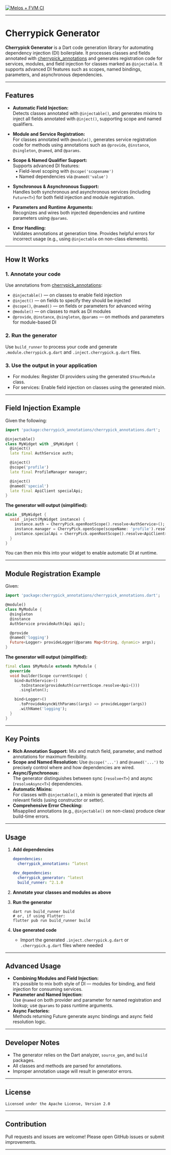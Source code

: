 [![Melos + FVM CI](https://github.com/pese-git/cherrypick/actions/workflows/pipeline.yml/badge.svg)](https://github.com/pese-git/cherrypick/actions/workflows/pipeline.yml)

---

# Cherrypick Generator

**Cherrypick Generator** is a Dart code generation library for automating dependency injection (DI) boilerplate. It processes classes and fields annotated with [cherrypick_annotations](https://pub.dev/packages/cherrypick_annotations) and generates registration code for services, modules, and field injection for classes marked as `@injectable`. It supports advanced DI features such as scopes, named bindings, parameters, and asynchronous dependencies.

---

## Features

- **Automatic Field Injection:**  
  Detects classes annotated with `@injectable()`, and generates mixins to inject all fields annotated with `@inject()`, supporting scope and named qualifiers.

- **Module and Service Registration:**  
  For classes annotated with `@module()`, generates service registration code for methods using annotations such as `@provide`, `@instance`, `@singleton`, `@named`, and `@params`.

- **Scope & Named Qualifier Support:**  
  Supports advanced DI features:  
  &nbsp;&nbsp;• Field-level scoping with `@scope('scopename')`  
  &nbsp;&nbsp;• Named dependencies via `@named('value')`

- **Synchronous & Asynchronous Support:**  
  Handles both synchronous and asynchronous services (including `Future<T>`) for both field injection and module registration.

- **Parameters and Runtime Arguments:**  
  Recognizes and wires both injected dependencies and runtime parameters using `@params`.

- **Error Handling:**  
  Validates annotations at generation time. Provides helpful errors for incorrect usage (e.g., using `@injectable` on non-class elements).

---

## How It Works

### 1. Annotate your code

Use annotations from [cherrypick_annotations](https://pub.dev/packages/cherrypick_annotations):

- `@injectable()` — on classes to enable field injection  
- `@inject()` — on fields to specify they should be injected  
- `@scope()`, `@named()` — on fields or parameters for advanced wiring  
- `@module()` — on classes to mark as DI modules  
- `@provide`, `@instance`, `@singleton`, `@params` — on methods and parameters for module-based DI

### 2. Run the generator

Use `build_runner` to process your code and generate `.module.cherrypick.g.dart` and `.inject.cherrypick.g.dart` files.

### 3. Use the output in your application

- For modules: Register DI providers using the generated `$YourModule` class.
- For services: Enable field injection on classes using the generated mixin.

---

## Field Injection Example

Given the following:

```dart
import 'package:cherrypick_annotations/cherrypick_annotations.dart';

@injectable()
class MyWidget with _$MyWidget {
  @inject()
  late final AuthService auth;

  @inject()
  @scope('profile')
  late final ProfileManager manager;

  @inject()
  @named('special')
  late final ApiClient specialApi;
}
```

**The generator will output (simplified):**
```dart
mixin _$MyWidget {
  void _inject(MyWidget instance) {
    instance.auth = CherryPick.openRootScope().resolve<AuthService>();
    instance.manager = CherryPick.openScope(scopeName: 'profile').resolve<ProfileManager>();
    instance.specialApi = CherryPick.openRootScope().resolve<ApiClient>(named: 'special');
  }
}
```
You can then mix this into your widget to enable automatic DI at runtime.

---

## Module Registration Example

Given:

```dart
import 'package:cherrypick_annotations/cherrypick_annotations.dart';

@module()
class MyModule {
  @singleton
  @instance
  AuthService provideAuth(Api api);

  @provide
  @named('logging')
  Future<Logger> provideLogger(@params Map<String, dynamic> args);
}
```

**The generator will output (simplified):**
```dart
final class $MyModule extends MyModule {
  @override
  void builder(Scope currentScope) {
    bind<AuthService>()
      .toInstance(provideAuth(currentScope.resolve<Api>()))
      .singleton();

    bind<Logger>()
      .toProvideAsyncWithParams((args) => provideLogger(args))
      .withName('logging');
  }
}
```

---

## Key Points

- **Rich Annotation Support:** 
  Mix and match field, parameter, and method annotations for maximum flexibility.
- **Scope and Named Resolution:**
  Use `@scope('...')` and `@named('...')` to precisely control where and how dependencies are wired.
- **Async/Synchronous:**  
  The generator distinguishes between sync (`resolve<T>`) and async (`resolveAsync<T>`) dependencies.
- **Automatic Mixins:**  
  For classes with `@injectable()`, a mixin is generated that injects all relevant fields (using constructor or setter).
- **Comprehensive Error Checking:**  
  Misapplied annotations (e.g., `@injectable()` on non-class) produce clear build-time errors.

---

## Usage

1. **Add dependencies**

   ```yaml
   dependencies:
     cherrypick_annotations: ^latest

   dev_dependencies:
     cherrypick_generator: ^latest
     build_runner: ^2.1.0
   ```

2. **Annotate your classes and modules as above**

3. **Run the generator**

   ```shell
   dart run build_runner build
   # or, if using Flutter:
   flutter pub run build_runner build
   ```

4. **Use generated code**

   - Import the generated `.inject.cherrypick.g.dart` or `.cherrypick.g.dart` files where needed

---

## Advanced Usage

- **Combining Modules and Field Injection:**  
  It's possible to mix both style of DI — modules for binding, and field injection for consuming services.
- **Parameter and Named Injection:**  
  Use `@named` on both provider and parameter for named registration and lookup; use `@params` to pass runtime arguments.
- **Async Factories:**  
  Methods returning Future<T> generate async bindings and async field resolution logic.

---

## Developer Notes

- The generator relies on the Dart analyzer, `source_gen`, and `build` packages.
- All classes and methods are parsed for annotations.
- Improper annotation usage will result in generator errors.

---

## License

```
Licensed under the Apache License, Version 2.0
```

---

## Contribution

Pull requests and issues are welcome! Please open GitHub issues or submit improvements.

---

